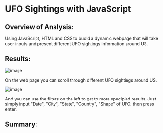 # UFO Sightings with JavaScript

## Overview of Analysis:
Using JavaScript, HTML and CSS to buold a dynamic webpage that will take user inputs and present different UFO sightings information around US.

## Results:
![image](https://user-images.githubusercontent.com/108709071/190308275-540edb20-f5ba-40fa-aa27-56fc081d6546.png)


On the web page you can scroll through different UFO sightings around US. 

![image](https://user-images.githubusercontent.com/108709071/190308462-5aa0ecdc-2bde-4a54-9f84-c8e9aa3d4e63.png)

And you can use the filters on the left to get to more specipied results. Just simply input "Date", "City", "State", "Country", "Shape" of UFO. then press enter.

## Summary:
